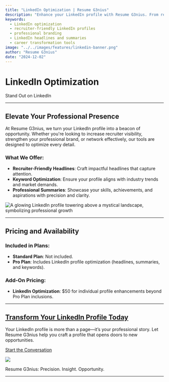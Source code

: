 ```yaml
---
title: "LinkedIn Optimization | Resume G3nius"
description: "Enhance your LinkedIn profile with Resume G3nius. From recruiter-friendly headlines to keyword optimization, we ensure your profile stands out in the professional landscape."
keywords:
  - LinkedIn optimization
  - recruiter-friendly LinkedIn profiles
  - professional branding
  - LinkedIn headlines and summaries
  - career transformation tools
image: "../../images/features/linkedin-banner.png"
author: "Resume G3nius"
date: "2024-12-02"
---
```


# LinkedIn Optimization

<div class="hero-banner" style="background-image: url('../../images/features/linkedin-banner.png');">
  <div class="hero-banner-overlay" />
  <p class="hero-banner-title">
    Stand Out on LinkedIn
  </p>
</div>

---

## **Elevate Your Professional Presence**

At <span class="italic">Resume G3nius</span>, we turn your LinkedIn profile into a beacon of opportunity. Whether you're looking to increase recruiter visibility, strengthen your professional brand, or network effectively, our tools are designed to optimize every detail.

### **What We Offer:**

- **Recruiter-Friendly Headlines**: Craft impactful headlines that capture attention.
- **Keyword Optimization**: Ensure your profile aligns with industry trends and market demands.
- **Professional Summaries**: Showcase your skills, achievements, and aspirations with precision and clarity.

<img src="../../images/features/linkedin-preview.png" class="img-3-4"
  alt="A glowing LinkedIn profile towering above a mystical landscape, symbolizing professional growth" />

---

## **Pricing and Availability**

### **Included in Plans:**

- **Standard Plan**: Not included.
- **Pro Plan**: Includes LinkedIn profile optimization (headlines, summaries, and keywords).

### **Add-On Pricing:**

- **LinkedIn Optimization**: $50 for individual profile enhancements beyond Pro Plan inclusions.

---

## **[Transform Your LinkedIn Profile Today](../contact.md)**

Your LinkedIn profile is more than a page—it’s your professional story. Let <span class="italic">Resume G3nius</span> help you craft a profile that opens doors to new opportunities.

[Start the Conversation](../contact.md)

<img src="../../images/cta-fantasy-contact.png" class="img-16-9" />

<span class="italic">Resume G3nius</span><span class="monospace">: Precision. Insight. Opportunity.</span>

---
